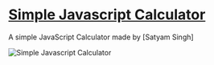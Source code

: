 # [Simple Javascript Calculator](https://harsh98trivedi.github.io/Simple-JavaScript-Calculator) 

A simple JavaScript Calculator made by [Satyam Singh]

![Simple Javascript Calculator](https://raw.githubusercontent.com/harsh98trivedi/Simple-JavaScript-Calculator/master/meta.jpg)
